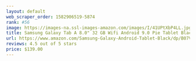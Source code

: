 ```yaml
---
layout: default 
﻿web_scraper_order: 1582906519-5874
rank: #56
image: https://images-na.ssl-images-amazon.com/images/I/41UPtXbP4LL.jpg
title: Samsung Galaxy Tab A 8.0" 32 GB Wifi Android 9.0 Pie Tablet Black (2019) - SM-T290NZKAXAR
url: https://www.amazon.com/Samsung-Galaxy-Android-Tablet-Black/dp/B07VDB92RK/ref=zg_mw_pc_56?_encoding=UTF8&psc=1&refRID=EM7YADC22S0GE9S6JC4D
reviews: 4.5 out of 5 stars
price: $139.00 
---
```

